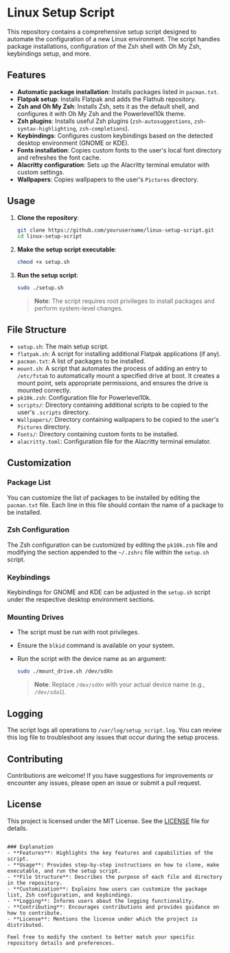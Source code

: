 # Linux Setup Script

This repository contains a comprehensive setup script designed to automate the configuration of a new Linux environment. The script handles package installations, configuration of the Zsh shell with Oh My Zsh, keybindings setup, and more.

## Features

- **Automatic package installation**: Installs packages listed in `pacman.txt`.
- **Flatpak setup**: Installs Flatpak and adds the Flathub repository.
- **Zsh and Oh My Zsh**: Installs Zsh, sets it as the default shell, and configures it with Oh My Zsh and the Powerlevel10k theme.
- **Zsh plugins**: Installs useful Zsh plugins (`zsh-autosuggestions`, `zsh-syntax-highlighting`, `zsh-completions`).
- **Keybindings**: Configures custom keybindings based on the detected desktop environment (GNOME or KDE).
- **Fonts installation**: Copies custom fonts to the user's local font directory and refreshes the font cache.
- **Alacritty configuration**: Sets up the Alacritty terminal emulator with custom settings.
- **Wallpapers**: Copies wallpapers to the user's `Pictures` directory.

## Usage

1. **Clone the repository**:
   ```sh
   git clone https://github.com/yourusername/linux-setup-script.git
   cd linux-setup-script
   ```

2. **Make the setup script executable**:
   ```sh
   chmod +x setup.sh
   ```

3. **Run the setup script**:
   ```sh
   sudo ./setup.sh
   ```

   > **Note**: The script requires root privileges to install packages and perform system-level changes.

## File Structure

- `setup.sh`: The main setup script.
- `flatpak.sh`: A script for installing additional Flatpak applications (if any).
- `pacman.txt`: A list of packages to be installed.
- `mount.sh`: A script that automates the process of adding an entry to `/etc/fstab` to automatically mount a specified drive at boot. It creates a mount point, sets appropriate permissions, and ensures the drive is mounted correctly.
- `pk10k.zsh`: Configuration file for Powerlevel10k.
- `scripts/`: Directory containing additional scripts to be copied to the user's `.scripts` directory.
- `Wallpapers/`: Directory containing wallpapers to be copied to the user's `Pictures` directory.
- `Fonts/`: Directory containing custom fonts to be installed.
- `alacritty.toml`: Configuration file for the Alacritty terminal emulator.

## Customization

### Package List

You can customize the list of packages to be installed by editing the `pacman.txt` file. Each line in this file should contain the name of a package to be installed.

### Zsh Configuration

The Zsh configuration can be customized by editing the `pk10k.zsh` file and modifying the section appended to the `~/.zshrc` file within the `setup.sh` script.

### Keybindings

Keybindings for GNOME and KDE can be adjusted in the `setup.sh` script under the respective desktop environment sections.

### Mounting Drives

- The script must be run with root privileges.
- Ensure the `blkid` command is available on your system.
- Run the script with the device name as an argument:

    ```sh
    sudo ./mount_drive.sh /dev/sdXn
    ```

  > **Note**: Replace `/dev/sdXn` with your actual device name (e.g., `/dev/sda1`).


## Logging

The script logs all operations to `/var/log/setup_script.log`. You can review this log file to troubleshoot any issues that occur during the setup process.

## Contributing

Contributions are welcome! If you have suggestions for improvements or encounter any issues, please open an issue or submit a pull request.

## License

This project is licensed under the MIT License. See the [LICENSE](LICENSE) file for details.
```

### Explanation
- **Features**: Highlights the key features and capabilities of the script.
- **Usage**: Provides step-by-step instructions on how to clone, make executable, and run the setup script.
- **File Structure**: Describes the purpose of each file and directory in the repository.
- **Customization**: Explains how users can customize the package list, Zsh configuration, and keybindings.
- **Logging**: Informs users about the logging functionality.
- **Contributing**: Encourages contributions and provides guidance on how to contribute.
- **License**: Mentions the license under which the project is distributed.

Feel free to modify the content to better match your specific repository details and preferences.
